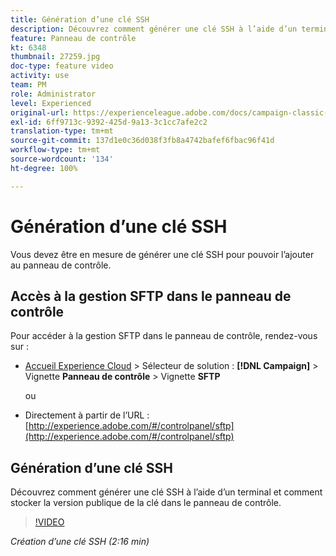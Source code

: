 ```yaml
---
title: Génération d’une clé SSH
description: Découvrez comment générer une clé SSH à l’aide d’un terminal et comment stocker la version publique de la clé dans le panneau de contrôle.
feature: Panneau de contrôle
kt: 6348
thumbnail: 27259.jpg
doc-type: feature video
activity: use
team: PM
role: Administrator
level: Experienced
original-url: https://experienceleague.adobe.com/docs/campaign-classic-learn/tutorials/administrating/control-panel-acc/generate-ssh-key.html
exl-id: 6ff9713c-9392-425d-9a13-3c1cc7afe2c2
translation-type: tm+mt
source-git-commit: 137d1e0c36d038f3fb8a4742bafef6fbac96f41d
workflow-type: tm+mt
source-wordcount: '134'
ht-degree: 100%

---
```


# Génération d’une clé SSH

Vous devez être en mesure de générer une clé SSH pour pouvoir l’ajouter au panneau de contrôle.

## Accès à la gestion SFTP dans le panneau de contrôle

Pour accéder à la gestion SFTP dans le panneau de contrôle, rendez-vous sur :

* [Accueil Experience Cloud](https://experience.adobe.com/#/home) > Sélecteur de solution : **[!DNL Campaign]** > Vignette **Panneau de contrôle** > Vignette **SFTP**

   ou
* Directement à partir de l’URL : [http://experience.adobe.com/#/controlpanel/sftp](http://experience.adobe.com/#/controlpanel/sftp)

## Génération d’une clé SSH

Découvrez comment générer une clé SSH à l’aide d’un terminal et comment stocker la version publique de la clé dans le panneau de contrôle.

>[!VIDEO](https://video.tv.adobe.com/v/27259?quality=12)

*Création d’une clé SSH (2:16 min)*
